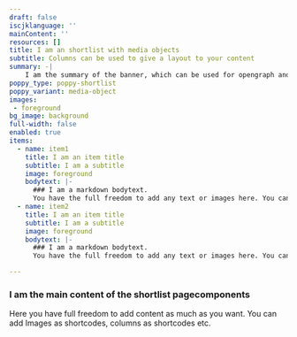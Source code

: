 ```yaml
---
draft: false
iscjklanguage: ''
mainContent: ''
resources: []
title: I am an shortlist with media objects
subtitle: Columns can be used to give a layout to your content
summary: -|
    I am the summary of the banner, which can be used for opengraph and SEO descriptions
poppy_type: poppy-shortlist
poppy_variant: media-object
images:
 - foreground
bg_image: background
full-width: false
enabled: true
items:
  - name: item1
    title: I am an item title
    subtitle: I am a subtitle
    image: foreground
    bodytext: |-
      ### I am a markdown bodytext.
      You have the full freedom to add any text or images here. You can even embed columns as shortcodes.
  - name: item2
    title: I am an item title
    subtitle: I am a subtitle
    image: foreground
    bodytext: |-
      ### I am a markdown bodytext.
      You have the full freedom to add any text or images here. You can even embed columns as shortcodes.

---
```

### I am the main content of the shortlist pagecomponents

Here you have full freedom to add content as much as you want.
You can add  Images as shortcodes, columns as shortcodes etc.
